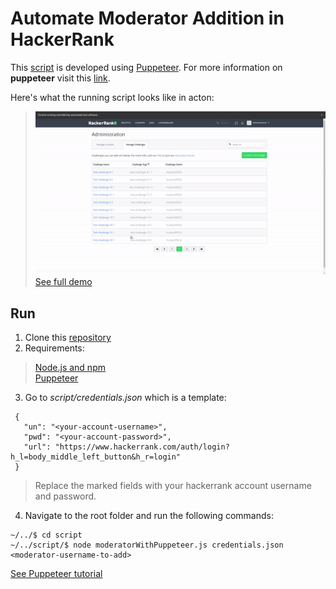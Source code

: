 # Automate Moderator Addition in HackerRank
This [script](https://github.com/shivamacs/add-mod-hackerrank/blob/master/script/moderatorWithPuppeteer.js) is developed using [Puppeteer](https://developers.google.com/web/tools/puppeteer). For more information on **puppeteer** visit this [link](https://github.com/puppeteer/puppeteer/blob/master/docs/api.md). 

Here's what the running script looks like in acton:
>![Demo](https://github.com/shivamacs/add-mod-hackerrank/blob/master/demo/demo.gif)
<br>[See full demo](https://github.com/shivamacs/add-mod-hackerrank/blob/master/demo/hackerrank-demo.mp4)

## Run
1. Clone this [repository](https://github.com/shivamacs/add-mod-hackerrank.git)
2. Requirements:
>[Node.js and npm](https://www.npmjs.com/get-npm)
><br>[Puppeteer](https://www.npmjs.com/package/puppeteer)
3. Go to *script/credentials.json* which is a template:
 ```
  {
    "un": "<your-account-username>",
    "pwd": "<your-account-password>",
    "url": "https://www.hackerrank.com/auth/login?h_l=body_middle_left_button&h_r=login"
  }
 ```
 >Replace the marked fields with your hackerrank account username and password.
 4. Navigate to the root folder and run the following commands:
 ```
 ~/../$ cd script
 ~/../script/$ node moderatorWithPuppeteer.js credentials.json <moderator-username-to-add>
 ```
 [See Puppeteer tutorial](https://www.toptal.com/puppeteer/headless-browser-puppeteer-tutorial)
